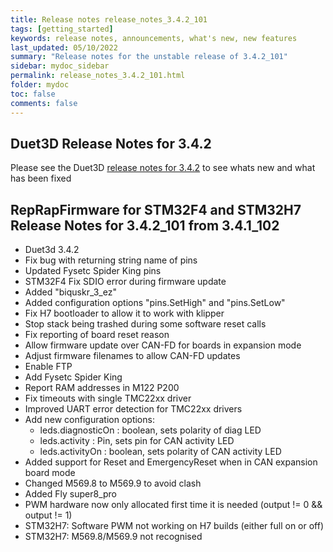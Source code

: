 ```yaml
---
title: Release notes release_notes_3.4.2_101
tags: [getting_started]
keywords: release notes, announcements, what's new, new features
last_updated: 05/10/2022
summary: "Release notes for the unstable release of 3.4.2_101"
sidebar: mydoc_sidebar
permalink: release_notes_3.4.2_101.html
folder: mydoc
toc: false
comments: false
---
```


## Duet3D Release Notes for 3.4.2

Please see the Duet3D [release notes for 3.4.2](https://github.com/Duet3D/RepRapFirmware/wiki/Changelog-RRF-3.x#reprapfirmware-342) to see whats new and what has been fixed

## RepRapFirmware for STM32F4 and STM32H7 Release Notes for 3.4.2_101 from 3.4.1_102

* Duet3d 3.4.2
* Fix bug with returning string name of pins
* Updated Fysetc Spider King pins
* STM32F4 Fix SDIO error during firmware update
* Added "biquskr_3_ez"
* Added configuration options "pins.SetHigh" and "pins.SetLow"
* Fix H7 bootloader to allow it to work with klipper
* Stop stack being trashed during some software reset calls
* Fix reporting of board reset reason
* Allow firmware update over CAN-FD for boards in expansion mode
* Adjust firmware filenames to allow CAN-FD updates
* Enable FTP
* Add Fysetc Spider King
* Report RAM addresses in M122 P200
* Fix timeouts with single TMC22xx driver
* Improved UART error detection for TMC22xx drivers
* Add new configuration options:
  * leds.diagnosticOn : boolean, sets polarity of diag LED
  * leds.activity : Pin, sets pin for CAN activity LED
  * leds.activityOn : boolean, sets polarity of CAN activity LED
* Added support for Reset and EmergencyReset when in CAN expansion board mode
* Changed M569.8 to M569.9 to avoid clash
* Added Fly super8_pro
* PWM hardware now only allocated first time it is needed (output != 0 && output != 1)
* STM32H7: Software PWM not working on H7 builds (either full on or off)
* STM32H7: M569.8/M569.9 not recognised
